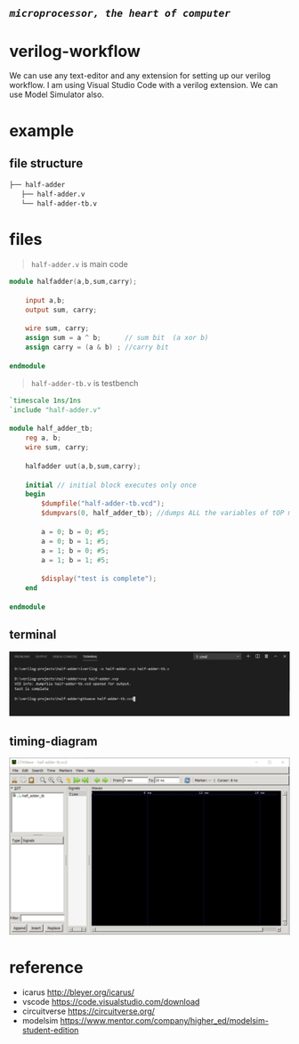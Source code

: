  ## **_`microprocessor, the heart of computer`_**

# verilog-workflow

We can use any text-editor and any extension for setting up our verilog workflow. I am using Visual Studio Code with a verilog extension. 
We can use Model Simulator also. 

# example 

## file structure 

```bash
├── half-adder
   ├── half-adder.v
   └── half-adder-tb.v
```

# files

> `half-adder.v` is main code 

```verilog
module halfadder(a,b,sum,carry);

    input a,b;
    output sum, carry;

    wire sum, carry;
    assign sum = a ^ b;      // sum bit  (a xor b)
    assign carry = (a & b) ; //carry bit

endmodule 
```

> `half-adder-tb.v` is testbench

```verilog
`timescale 1ns/1ns
`include "half-adder.v"

module half_adder_tb;
    reg a, b;
    wire sum, carry;

    halfadder uut(a,b,sum,carry);
  
    initial // initial block executes only once
    begin
        $dumpfile("half-adder-tb.vcd"); 
        $dumpvars(0, half_adder_tb); //dumps ALL the variables of tOP module and all the variables in ALL lower level modules instantiated by this top module
       
        a = 0; b = 0; #5;
        a = 0; b = 1; #5;
        a = 1; b = 0; #5;
        a = 1; b = 1; #5;
        
        $display("test is complete");
    end

endmodule

```

## terminal

<img src="terminal.png">

## timing-diagram

<img src="gtkwave.gif">

# reference

- icarus   http://bleyer.org/icarus/
- vscode   https://code.visualstudio.com/download
- circuitverse https://circuitverse.org/
- modelsim https://www.mentor.com/company/higher_ed/modelsim-student-edition

